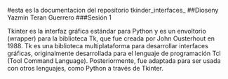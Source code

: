 #esta es la documentacion del repositorio tkinder_interfaces_
##Dioseny Yazmin Teran Guerrero
###Sesión 1

Tkinter es la interfaz gráfica estándar para Python y es un envoltorio (wrapper) para la biblioteca Tk, que fue creada por John Ousterhout en 1988. Tk es una biblioteca multiplataforma para desarrollar interfaces gráficas, originalmente desarrollada para el lenguaje de programación Tcl (Tool Command Language). Posteriormente, fue adaptada para ser usada con otros lenguajes, como Python a través de Tkinter.